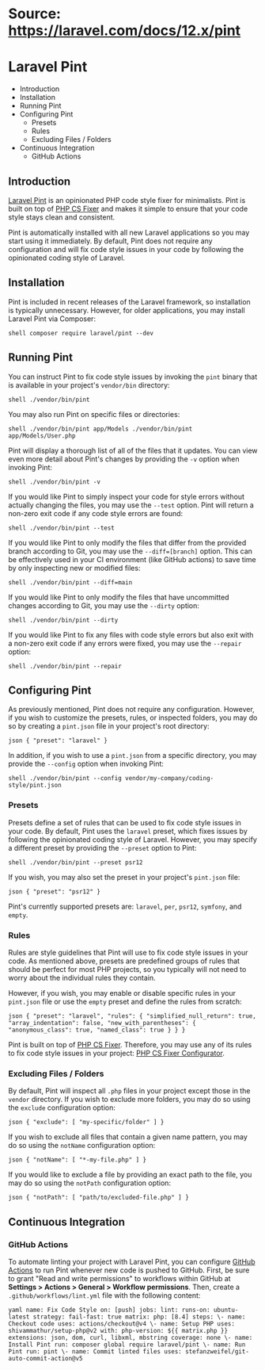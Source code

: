 # Source: https://laravel.com/docs/12.x/pint

# Laravel Pint

  * Introduction
  * Installation
  * Running Pint
  * Configuring Pint
    * Presets
    * Rules
    * Excluding Files / Folders
  * Continuous Integration
    * GitHub Actions



## Introduction

[Laravel Pint](https://github.com/laravel/pint) is an opinionated PHP code style fixer for minimalists. Pint is built on top of [PHP CS Fixer](https://github.com/FriendsOfPHP/PHP-CS-Fixer) and makes it simple to ensure that your code style stays clean and consistent.

Pint is automatically installed with all new Laravel applications so you may start using it immediately. By default, Pint does not require any configuration and will fix code style issues in your code by following the opinionated coding style of Laravel.

## Installation

Pint is included in recent releases of the Laravel framework, so installation is typically unnecessary. However, for older applications, you may install Laravel Pint via Composer:

```shell composer require laravel/pint --dev ``` 

## Running Pint

You can instruct Pint to fix code style issues by invoking the `pint` binary that is available in your project's `vendor/bin` directory:

```shell ./vendor/bin/pint ``` 

You may also run Pint on specific files or directories:

```shell ./vendor/bin/pint app/Models ./vendor/bin/pint app/Models/User.php ``` 

Pint will display a thorough list of all of the files that it updates. You can view even more detail about Pint's changes by providing the `-v` option when invoking Pint:

```shell ./vendor/bin/pint -v ``` 

If you would like Pint to simply inspect your code for style errors without actually changing the files, you may use the `--test` option. Pint will return a non-zero exit code if any code style errors are found:

```shell ./vendor/bin/pint --test ``` 

If you would like Pint to only modify the files that differ from the provided branch according to Git, you may use the `--diff=[branch]` option. This can be effectively used in your CI environment (like GitHub actions) to save time by only inspecting new or modified files:

```shell ./vendor/bin/pint --diff=main ``` 

If you would like Pint to only modify the files that have uncommitted changes according to Git, you may use the `--dirty` option:

```shell ./vendor/bin/pint --dirty ``` 

If you would like Pint to fix any files with code style errors but also exit with a non-zero exit code if any errors were fixed, you may use the `--repair` option:

```shell ./vendor/bin/pint --repair ``` 

## Configuring Pint

As previously mentioned, Pint does not require any configuration. However, if you wish to customize the presets, rules, or inspected folders, you may do so by creating a `pint.json` file in your project's root directory:

```json { "preset": "laravel" } ``` 

In addition, if you wish to use a `pint.json` from a specific directory, you may provide the `--config` option when invoking Pint:

```shell ./vendor/bin/pint --config vendor/my-company/coding-style/pint.json ``` 

### Presets

Presets define a set of rules that can be used to fix code style issues in your code. By default, Pint uses the `laravel` preset, which fixes issues by following the opinionated coding style of Laravel. However, you may specify a different preset by providing the `--preset` option to Pint:

```shell ./vendor/bin/pint --preset psr12 ``` 

If you wish, you may also set the preset in your project's `pint.json` file:

```json { "preset": "psr12" } ``` 

Pint's currently supported presets are: `laravel`, `per`, `psr12`, `symfony`, and `empty`.

### Rules

Rules are style guidelines that Pint will use to fix code style issues in your code. As mentioned above, presets are predefined groups of rules that should be perfect for most PHP projects, so you typically will not need to worry about the individual rules they contain.

However, if you wish, you may enable or disable specific rules in your `pint.json` file or use the `empty` preset and define the rules from scratch:

```json { "preset": "laravel", "rules": { "simplified_null_return": true, "array_indentation": false, "new_with_parentheses": { "anonymous_class": true, "named_class": true } } } ``` 

Pint is built on top of [PHP CS Fixer](https://github.com/FriendsOfPHP/PHP-CS-Fixer). Therefore, you may use any of its rules to fix code style issues in your project: [PHP CS Fixer Configurator](https://mlocati.github.io/php-cs-fixer-configurator).

### Excluding Files / Folders

By default, Pint will inspect all `.php` files in your project except those in the `vendor` directory. If you wish to exclude more folders, you may do so using the `exclude` configuration option:

```json { "exclude": [ "my-specific/folder" ] } ``` 

If you wish to exclude all files that contain a given name pattern, you may do so using the `notName` configuration option:

```json { "notName": [ "*-my-file.php" ] } ``` 

If you would like to exclude a file by providing an exact path to the file, you may do so using the `notPath` configuration option:

```json { "notPath": [ "path/to/excluded-file.php" ] } ``` 

## Continuous Integration

### GitHub Actions

To automate linting your project with Laravel Pint, you can configure [GitHub Actions](https://github.com/features/actions) to run Pint whenever new code is pushed to GitHub. First, be sure to grant "Read and write permissions" to workflows within GitHub at **Settings > Actions > General > Workflow permissions**. Then, create a `.github/workflows/lint.yml` file with the following content:

```yaml name: Fix Code Style on: [push] jobs: lint: runs-on: ubuntu-latest strategy: fail-fast: true matrix: php: [8.4] steps: \- name: Checkout code uses: actions/checkout@v4 \- name: Setup PHP uses: shivammathur/setup-php@v2 with: php-version: ${{ matrix.php }} extensions: json, dom, curl, libxml, mbstring coverage: none \- name: Install Pint run: composer global require laravel/pint \- name: Run Pint run: pint \- name: Commit linted files uses: stefanzweifel/git-auto-commit-action@v5 ``` 
